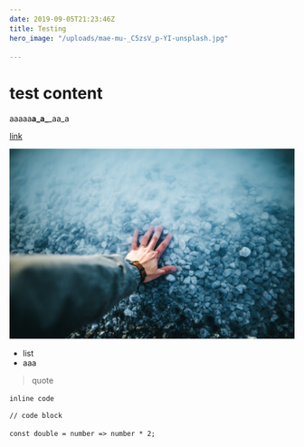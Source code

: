 ```yaml
---
date: 2019-09-05T21:23:46Z
title: Testing
hero_image: "/uploads/mae-mu-_C5zsV_p-YI-unsplash.jpg"

---
```

# test **content**

aaaaa**a_a_**_aa_a

[link](google.com)

![](/uploads/vadim-sadovski-WHwrdmT4fc8-unsplash.jpg)

* list
* aaa

> quote

`inline code`

    // code block
    
    const double = number => number * 2;